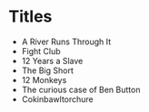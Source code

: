 # Titles

- A River Runs Through It
- Fight Club
- 12 Years a Slave
- The Big Short
- 12 Monkeys
- The curious case of Ben Button
- Cokinbawltorchure
